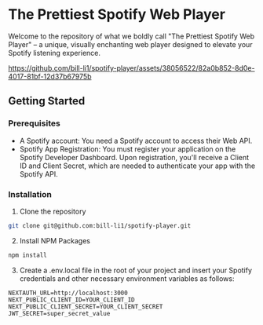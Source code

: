 # The Prettiest Spotify Web Player

Welcome to the repository of what we boldly call "The Prettiest Spotify Web Player" – a unique, visually enchanting web player designed to elevate your Spotify listening experience.

https://github.com/bill-li1/spotify-player/assets/38056522/82a0b852-8d0e-4017-81bf-12d37b67975b

## Getting Started

### Prerequisites

- A Spotify account: You need a Spotify account to access their Web API.
- Spotify App Registration: You must register your application on the Spotify Developer Dashboard. Upon registration, you'll receive a Client ID and Client Secret, which are needed to authenticate your app with the Spotify API.

### Installation

1. Clone the repository

```bash
git clone git@github.com:bill-li1/spotify-player.git
```

2. Install NPM Packages

```bash
npm install
```

3. Create a .env.local file in the root of your project and insert your Spotify credentials and other necessary environment variables as follows:

```
NEXTAUTH_URL=http://localhost:3000
NEXT_PUBLIC_CLIENT_ID=YOUR_CLIENT_ID
NEXT_PUBLIC_CLIENT_SECRET=YOUR_CLIENT_SECRET
JWT_SECRET=super_secret_value
```
